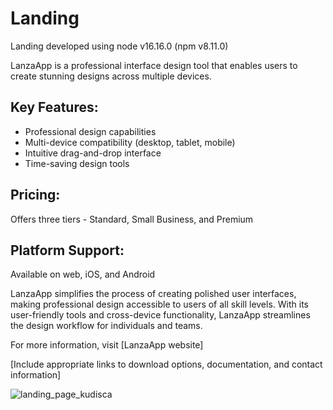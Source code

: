 # Landing

Landing developed using node v16.16.0 (npm v8.11.0)

LanzaApp is a professional interface design tool that enables users to create stunning designs across multiple devices. 

## Key Features:
- Professional design capabilities
- Multi-device compatibility (desktop, tablet, mobile)
- Intuitive drag-and-drop interface
- Time-saving design tools

## Pricing:
Offers three tiers - Standard, Small Business, and Premium

## Platform Support:
Available on web, iOS, and Android

LanzaApp simplifies the process of creating polished user interfaces, making professional design accessible to users of all skill levels. With its user-friendly tools and cross-device functionality, LanzaApp streamlines the design workflow for individuals and teams.

For more information, visit [LanzaApp website]

[Include appropriate links to download options, documentation, and contact information]

![landing_page_kudisca](https://github.com/khr1stopher/landing_kudiska/assets/53666004/865fcd46-2836-43b9-994c-caa8532c9869)
